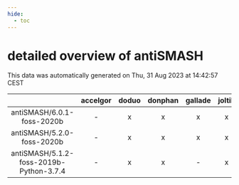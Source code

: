 ```yaml
---
hide:
  - toc
---
```


detailed overview of antiSMASH
==============================


This data was automatically generated on Thu, 31 Aug 2023 at 14:42:57 CEST  

| |accelgor|doduo|donphan|gallade|joltik|skitty|swalot|victini|
| :---: | :---: | :---: | :---: | :---: | :---: | :---: | :---: | :---: |
|antiSMASH/6.0.1-foss-2020b|-|x|x|x|x|x|x|x|
|antiSMASH/5.2.0-foss-2020b|-|x|x|x|x|x|x|x|
|antiSMASH/5.1.2-foss-2019b-Python-3.7.4|-|x|x|-|x|x|-|x|
